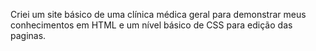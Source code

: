 Criei um site básico de uma clínica médica geral para demonstrar meus conhecimentos em HTML e um nível básico de CSS para edição das paginas.
